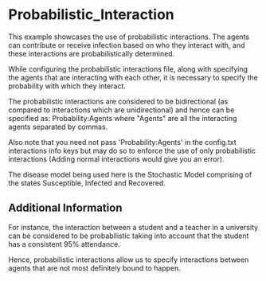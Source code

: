 # Probabilistic_Interaction

This example showcases the use of probabilistic interactions. The agents can contribute or receive infection based on who they interact with, and these interactions are probabilistically determined.

While configuring the probabilistic interactions file, along with specifying the agents that are interacting with each other, it is necessary to specify the probability with which they interact.

The probabilistic interactions are considered to be bidirectional (as compared to interactions which are unidirectional) and hence can be specified as:
        Probability:Agents
where "Agents" are all the interacting agents separated by commas.

Also note that you need not pass 'Probability:Agents' in the config.txt interactions info keys but may do so to enforce the use of only probabilistic interactions (Adding normal interactions would give you an error).

The disease model being used here is the Stochastic Model comprising of the states Susceptible, Infected and Recovered.


## Additional Information

For instance, the interaction between a student and a teacher in a university can be considered to be probabilistic taking into account that the student has a consistent 95% attendance.

Hence, probabilistic interactions allow us to specify interactions between agents that are not most definitely bound to happen.
